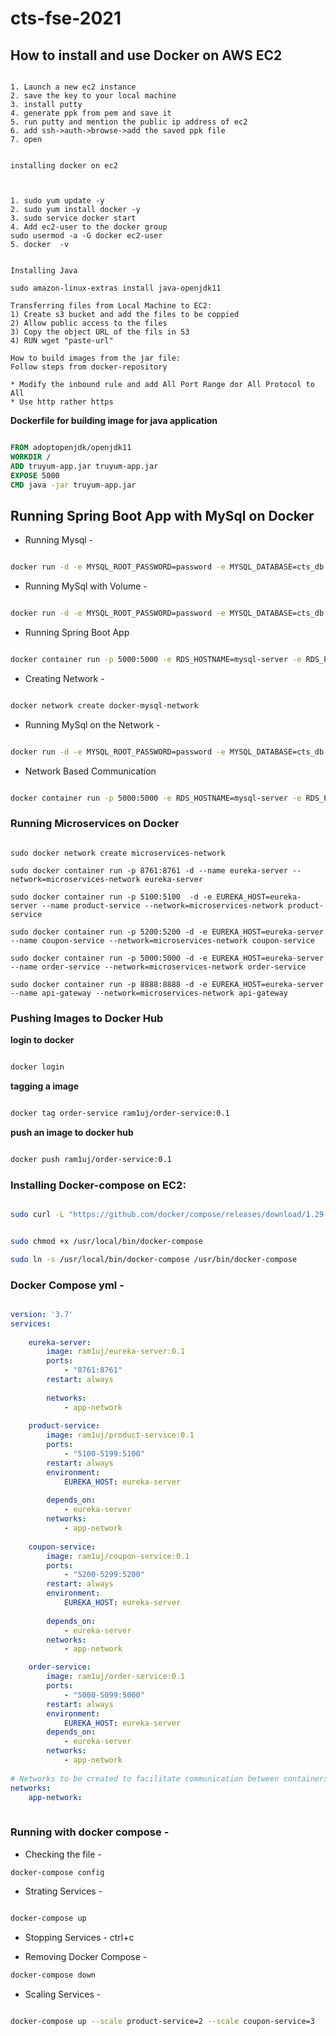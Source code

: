 # cts-fse-2021


## How to install and use Docker on AWS EC2

```text

1. Launch a new ec2 instance
2. save the key to your local machine
3. install putty
4. generate ppk from pem and save it
5. run putty and mention the public ip address of ec2
6. add ssh->auth->browse->add the saved ppk file
7. open


installing docker on ec2



1. sudo yum update -y
2. sudo yum install docker -y
3. sudo service docker start
4. Add ec2-user to the docker group 
sudo usermod -a -G docker ec2-user
5. docker  -v


Installing Java

sudo amazon-linux-extras install java-openjdk11

Transferring files from Local Machine to EC2:
1) Create s3 bucket and add the files to be coppied
2) Allow public access to the files
3) Copy the object URL of the fils in S3
4) RUN wget "paste-url"

How to build images from the jar file:
Follow steps from docker-repository

* Modify the inbound rule and add All Port Range dor All Protocol to All
* Use http rather https

```

__Dockerfile for building image for java application__

```Dockerfile

FROM adoptopenjdk/openjdk11
WORKDIR /
ADD truyum-app.jar truyum-app.jar
EXPOSE 5000
CMD java -jar truyum-app.jar

```

## Running Spring Boot App with MySql on Docker

* Running Mysql -

```bash

docker run -d -e MYSQL_ROOT_PASSWORD=password -e MYSQL_DATABASE=cts_db -e MYSQL_USER=docker -e MYSQL_PASSWORD=password -p 3306:3306 --name mysql-server mysql

```
* Running MySql with Volume - 

```bash

docker run -d -e MYSQL_ROOT_PASSWORD=password -e MYSQL_DATABASE=cts_db -e MYSQL_USER=docker -e MYSQL_PASSWORD=password -p 3306:3306 --name mysql-server  --volume mysql-db-volume:/var/lib/mysql mysql

```



* Running Spring Boot App

```bash

docker container run -p 5000:5000 -e RDS_HOSTNAME=mysql-server -e RDS_PORT=3306 --link=mysql-server --name spring-boot-docker spring-boot-docker

```

* Creating Network - 

```bash

docker network create docker-mysql-network

```
* Running MySql on the Network -

```bash

docker run -d -e MYSQL_ROOT_PASSWORD=password -e MYSQL_DATABASE=cts_db -e MYSQL_USER=docker -e MYSQL_PASSWORD=password -p 3306:3306 --name mysql-server  --volume mysql-db-volume:/var/lib/mysql --network=docker-mysql-network mysql

```

* Network Based Communication

 ```bash

docker container run -p 5000:5000 -e RDS_HOSTNAME=mysql-server -e RDS_PORT=3306 --name spring-boot-docker --network=docker-mysql-network spring-boot-docker

```

### Running Microservices on Docker

```text

sudo docker network create microservices-network

sudo docker container run -p 8761:8761 -d --name eureka-server --network=microservices-network eureka-server

sudo docker container run -p 5100:5100  -d -e EUREKA_HOST=eureka-server --name product-service --network=microservices-network product-service

sudo docker container run -p 5200:5200 -d -e EUREKA_HOST=eureka-server --name coupon-service --network=microservices-network coupon-service

sudo docker container run -p 5000:5000 -d -e EUREKA_HOST=eureka-server --name order-service --network=microservices-network order-service

sudo docker container run -p 8888:8888 -d -e EUREKA_HOST=eureka-server --name api-gateway --network=microservices-network api-gateway

```

### Pushing Images to Docker Hub

__login to docker__
```bash

docker login

```
__tagging a image__

```bash

docker tag order-service ram1uj/order-service:0.1

```

__push an image to docker hub__

```bash

docker push ram1uj/order-service:0.1

```

### Installing Docker-compose on EC2:

```bash

sudo curl -L "https://github.com/docker/compose/releases/download/1.29.2/docker-compose-$(uname -s)-$(uname -m)" -o /usr/local/bin/docker-compose


sudo chmod +x /usr/local/bin/docker-compose

sudo ln -s /usr/local/bin/docker-compose /usr/bin/docker-compose

```


### Docker Compose yml -

```yaml

version: '3.7'
services: 
   
    eureka-server:
        image: ram1uj/eureka-server:0.1
        ports: 
            - "8761:8761"
        restart: always
       
        networks:
            - app-network
    
    product-service:
        image: ram1uj/product-service:0.1
        ports: 
            - "5100-5199:5100"
        restart: always
        environment:
            EUREKA_HOST: eureka-server
                
        depends_on:
            - eureka-server
        networks:
            - app-network
 
    coupon-service:
        image: ram1uj/coupon-service:0.1
        ports: 
            - "5200-5299:5200"
        restart: always
        environment:
            EUREKA_HOST: eureka-server
        
        depends_on:
            - eureka-server
        networks:
            - app-network

    order-service:
        image: ram1uj/order-service:0.1
        ports: 
            - "5000-5099:5000"
        restart: always
        environment:
            EUREKA_HOST: eureka-server
        depends_on:
            - eureka-server
        networks:
            - app-network
 
# Networks to be created to facilitate communication between containers
networks:
    app-network:  
    
```


### Running with docker compose - 

* Checking the file - 

```bash
docker-compose config
```
* Strating Services - 

```bash 

docker-compose up
```

* Stopping Services - ctrl+c

* Removing Docker Compose -
 
 ```bash
 docker-compose down
```

* Scaling Services -

```bash

docker-compose up --scale product-service=2 --scale coupon-service=3

```


